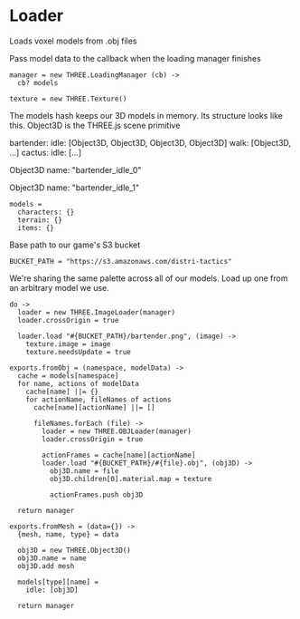 Loader
======

Loads voxel models from .obj files

Pass model data to the callback when the loading manager finishes

    manager = new THREE.LoadingManager (cb) ->
      cb? models

    texture = new THREE.Texture()

The models hash keeps our 3D models in memory.
Its structure looks like this.
Object3D is the THREE.js scene primitive

bartender:
  idle: [Object3D, Object3D, Object3D, Object3D]
  walk: [Object3D, ...]
cactus:
  idle: [...]

Object3D
  name: "bartender_idle_0"

Object3D
  name: "bartender_idle_1"

    models =
      characters: {}
      terrain: {}
      items: {}

Base path to our game's S3 bucket

    BUCKET_PATH = "https://s3.amazonaws.com/distri-tactics"

We're sharing the same palette across all of our models.
Load up one from an arbitrary model we use.

    do ->
      loader = new THREE.ImageLoader(manager)
      loader.crossOrigin = true

      loader.load "#{BUCKET_PATH}/bartender.png", (image) ->
        texture.image = image
        texture.needsUpdate = true

    exports.fromObj = (namespace, modelData) ->
      cache = models[namespace]
      for name, actions of modelData
        cache[name] ||= {}
        for actionName, fileNames of actions
          cache[name][actionName] ||= []

          fileNames.forEach (file) ->
            loader = new THREE.OBJLoader(manager)
            loader.crossOrigin = true

            actionFrames = cache[name][actionName]
            loader.load "#{BUCKET_PATH}/#{file}.obj", (obj3D) ->
              obj3D.name = file
              obj3D.children[0].material.map = texture

              actionFrames.push obj3D

      return manager

    exports.fromMesh = (data={}) ->
      {mesh, name, type} = data

      obj3D = new THREE.Object3D()
      obj3D.name = name
      obj3D.add mesh

      models[type][name] =
        idle: [obj3D]

      return manager
